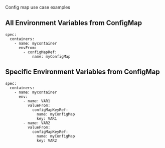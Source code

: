 Config map use case examples

## All Environment Variables from ConfigMap

    spec:
      containers:
        - name: mycontainer
          envFrom:
            - configMapRef:
                name: myConfigMap

## Specific Environment Variables from ConfigMap

    spec:
      containers:
        - name: mycontainer
          env:
            - name: VAR1
              valueFrom:
                configMapKeyRef:
                  name: myConfigMap
                  key: VAR1
            - name: VAR2
              valueFrom:
                configMapKeyRef:
                  name: myConfigMap
                  key: VAR2

